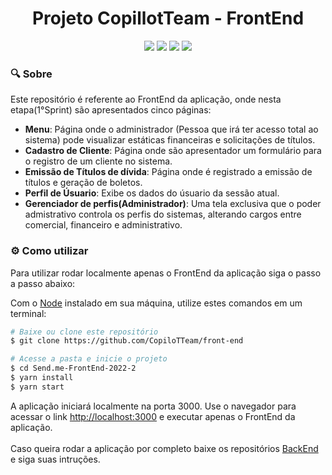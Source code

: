 <h1 align="center"> Projeto CopillotTeam - FrontEnd</h1>
<div align="center">
<img src="https://img.shields.io/badge/React-20232A?style=for-the-badge&logo=react&logoColor=61DAFB" /> <img src="https://img.shields.io/badge/HTML5-E34F26?style=for-the-badge&logo=html5&logoColor=white" /> <img src="https://img.shields.io/badge/CSS3-1572B6?style=for-the-badge&logo=css3&logoColor=white" /> <img src="https://img.shields.io/badge/Yarn-2C8EBB?style=for-the-badge&logo=yarn&logoColor=white" /> </div>

### :mag: Sobre

Este repositório é referente ao FrontEnd da aplicação, onde nesta etapa(1°Sprint) são apresentados cinco páginas:

- **Menu**: Página onde o administrador (Pessoa que irá ter acesso total ao sistema) pode visualizar estáticas financeiras e solicitações de títulos.
- **Cadastro de Cliente**: Página onde são apresentador um formulário para o registro de um cliente no sistema.
- **Emissão de Títulos de dívida**: Página onde é registrado a emissão de títulos e geração de boletos.
- **Perfil de Úsuario**: Exibe os dados do úsuario da sessão atual.
- **Gerenciador de perfis(Administrador)**: Uma tela exclusiva que o poder admistrativo controla os perfis do sistemas, alterando cargos entre comercial, financeiro e administrativo.

### :gear: Como utilizar

Para utilizar rodar localmente apenas o FrontEnd da aplicação siga o passo a passo abaixo:

Com o [Node](https://nodejs.org/en/) instalado em sua máquina, utilize estes comandos em um terminal:

```bash
# Baixe ou clone este repositório
$ git clone https://github.com/CopiloTTeam/front-end

# Acesse a pasta e inicie o projeto
$ cd Send.me-FrontEnd-2022-2
$ yarn install
$ yarn start
```

A aplicação iniciará localmente na porta 3000. Use o navegador para acessar o link [http://localhost:3000](http://localhost:3000) e executar apenas o FrontEnd da aplicação.
<br><br>
Caso queira rodar a aplicação por completo baixe os repositórios [BackEnd](https://github.com/CopiloTTeam/back-end) e siga suas intruções.




